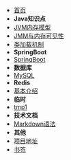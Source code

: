 - [首页](/)
- **Java知识点**
- [JVM内存模型](/java/jvm1)
- [JMM与内存可见性](/java/jmm)
- [类加载机制](/java/class)
- **SpringBoot**
- [SpringBoot](/springboot/)
- **数据库**
- [MySQL](/database/mysql)
- **Redis**
- [基本介绍](/redis/)
- **临时**
- [tmp1](/tmp/tmp1)
- **技术文档**
- [Markdown语法](/markdown/)
- **其他**
- [项目地址](/project/)
- [书签](/bookmark/)